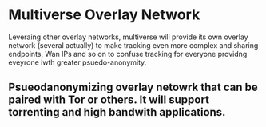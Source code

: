 # Multiverse Overlay Network
Leveraing other overlay networks, multiverse will provide its own
overlay network (several actually) to make tracking even more complex
and sharing endpoints, Wan IPs and so on to confuse tracking for everyone
providng eveyrone iwth greater psuedo-anonymity.


## Psueodanonymizing overlay netowrk that can be paired with Tor or others. It will support torrenting and high bandwith applications.


